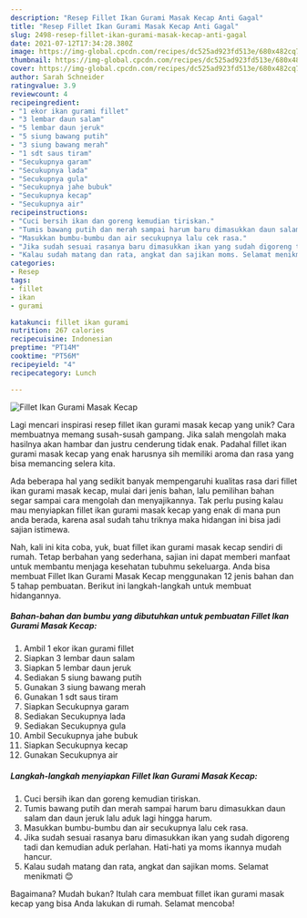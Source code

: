 ```yaml
---
description: "Resep Fillet Ikan Gurami Masak Kecap Anti Gagal"
title: "Resep Fillet Ikan Gurami Masak Kecap Anti Gagal"
slug: 2498-resep-fillet-ikan-gurami-masak-kecap-anti-gagal
date: 2021-07-12T17:34:28.380Z
image: https://img-global.cpcdn.com/recipes/dc525ad923fd513e/680x482cq70/fillet-ikan-gurami-masak-kecap-foto-resep-utama.jpg
thumbnail: https://img-global.cpcdn.com/recipes/dc525ad923fd513e/680x482cq70/fillet-ikan-gurami-masak-kecap-foto-resep-utama.jpg
cover: https://img-global.cpcdn.com/recipes/dc525ad923fd513e/680x482cq70/fillet-ikan-gurami-masak-kecap-foto-resep-utama.jpg
author: Sarah Schneider
ratingvalue: 3.9
reviewcount: 4
recipeingredient:
- "1 ekor ikan gurami fillet"
- "3 lembar daun salam"
- "5 lembar daun jeruk"
- "5 siung bawang putih"
- "3 siung bawang merah"
- "1 sdt saus tiram"
- "Secukupnya garam"
- "Secukupnya lada"
- "Secukupnya gula"
- "Secukupnya jahe bubuk"
- "Secukupnya kecap"
- "Secukupnya air"
recipeinstructions:
- "Cuci bersih ikan dan goreng kemudian tiriskan."
- "Tumis bawang putih dan merah sampai harum baru dimasukkan daun salam dan daun jeruk lalu aduk lagi hingga harum."
- "Masukkan bumbu-bumbu dan air secukupnya lalu cek rasa."
- "Jika sudah sesuai rasanya baru dimasukkan ikan yang sudah digoreng tadi dan kemudian aduk perlahan. Hati-hati ya moms ikannya mudah hancur."
- "Kalau sudah matang dan rata, angkat dan sajikan moms. Selamat menikmati 😊"
categories:
- Resep
tags:
- fillet
- ikan
- gurami

katakunci: fillet ikan gurami 
nutrition: 267 calories
recipecuisine: Indonesian
preptime: "PT14M"
cooktime: "PT56M"
recipeyield: "4"
recipecategory: Lunch

---
```



![Fillet Ikan Gurami Masak Kecap](https://img-global.cpcdn.com/recipes/dc525ad923fd513e/680x482cq70/fillet-ikan-gurami-masak-kecap-foto-resep-utama.jpg)

Lagi mencari inspirasi resep fillet ikan gurami masak kecap yang unik? Cara membuatnya memang susah-susah gampang. Jika salah mengolah maka hasilnya akan hambar dan justru cenderung tidak enak. Padahal fillet ikan gurami masak kecap yang enak harusnya sih memiliki aroma dan rasa yang bisa memancing selera kita.



Ada beberapa hal yang sedikit banyak mempengaruhi kualitas rasa dari fillet ikan gurami masak kecap, mulai dari jenis bahan, lalu pemilihan bahan segar sampai cara mengolah dan menyajikannya. Tak perlu pusing kalau mau menyiapkan fillet ikan gurami masak kecap yang enak di mana pun anda berada, karena asal sudah tahu triknya maka hidangan ini bisa jadi sajian istimewa.


Nah, kali ini kita coba, yuk, buat fillet ikan gurami masak kecap sendiri di rumah. Tetap berbahan yang sederhana, sajian ini dapat memberi manfaat untuk membantu menjaga kesehatan tubuhmu sekeluarga. Anda bisa membuat Fillet Ikan Gurami Masak Kecap menggunakan 12 jenis bahan dan 5 tahap pembuatan. Berikut ini langkah-langkah untuk membuat hidangannya.

<!--inarticleads1-->

##### Bahan-bahan dan bumbu yang dibutuhkan untuk pembuatan Fillet Ikan Gurami Masak Kecap:

1. Ambil 1 ekor ikan gurami fillet
1. Siapkan 3 lembar daun salam
1. Siapkan 5 lembar daun jeruk
1. Sediakan 5 siung bawang putih
1. Gunakan 3 siung bawang merah
1. Gunakan 1 sdt saus tiram
1. Siapkan Secukupnya garam
1. Sediakan Secukupnya lada
1. Sediakan Secukupnya gula
1. Ambil Secukupnya jahe bubuk
1. Siapkan Secukupnya kecap
1. Gunakan Secukupnya air




<!--inarticleads2-->

##### Langkah-langkah menyiapkan Fillet Ikan Gurami Masak Kecap:

1. Cuci bersih ikan dan goreng kemudian tiriskan.
1. Tumis bawang putih dan merah sampai harum baru dimasukkan daun salam dan daun jeruk lalu aduk lagi hingga harum.
1. Masukkan bumbu-bumbu dan air secukupnya lalu cek rasa.
1. Jika sudah sesuai rasanya baru dimasukkan ikan yang sudah digoreng tadi dan kemudian aduk perlahan. Hati-hati ya moms ikannya mudah hancur.
1. Kalau sudah matang dan rata, angkat dan sajikan moms. Selamat menikmati 😊




Bagaimana? Mudah bukan? Itulah cara membuat fillet ikan gurami masak kecap yang bisa Anda lakukan di rumah. Selamat mencoba!
